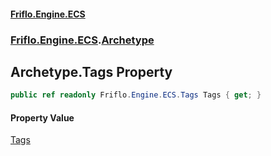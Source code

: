 #### [Friflo.Engine.ECS](index.md 'index')
### [Friflo.Engine.ECS](Friflo.Engine.ECS.md 'Friflo.Engine.ECS').[Archetype](Archetype.md 'Friflo.Engine.ECS.Archetype')

## Archetype.Tags Property

```csharp
public ref readonly Friflo.Engine.ECS.Tags Tags { get; }
```

#### Property Value
[Tags](Tags.md 'Friflo.Engine.ECS.Tags')